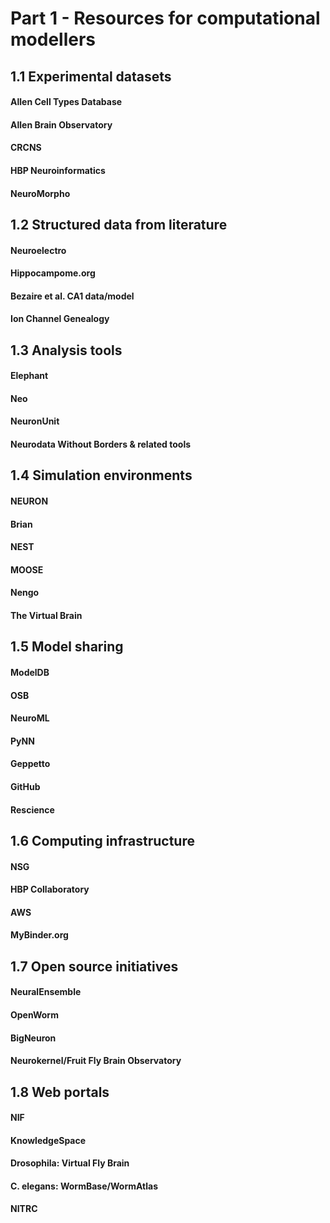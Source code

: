 # Part 1 - Resources for computational modellers

## 1.1 Experimental datasets

#### Allen Cell Types Database
    
#### Allen Brain Observatory

#### CRCNS

#### HBP Neuroinformatics
	
#### NeuroMorpho


## 1.2 Structured data from literature 

#### Neuroelectro

#### Hippocampome.org

#### Bezaire et al. CA1 data/model

#### Ion Channel Genealogy 
 
 

## 1.3 Analysis tools

#### Elephant

#### Neo

#### NeuronUnit

#### Neurodata Without Borders & related tools
 


## 1.4 Simulation environments 

#### NEURON

#### Brian

#### NEST

#### MOOSE

#### Nengo

#### The Virtual Brain
 
 

## 1.5 Model sharing

#### ModelDB

#### OSB

#### NeuroML

#### PyNN

#### Geppetto

#### GitHub

#### Rescience
 


## 1.6 Computing infrastructure

#### NSG

#### HBP Collaboratory

#### AWS

#### MyBinder.org
 
 

## 1.7 Open source initiatives

#### NeuralEnsemble

#### OpenWorm

#### BigNeuron

#### Neurokernel/Fruit Fly Brain Observatory

## 1.8 Web portals

#### NIF

#### KnowledgeSpace

#### Drosophila: Virtual Fly Brain
 
#### C. elegans: WormBase/WormAtlas

#### NITRC
 
